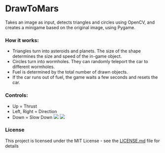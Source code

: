 # DrawToMars
Takes an image as input, detects triangles and circles using OpenCV, and creates a minigame based on the original image, using Pygame.
### How it works:
+ Triangles turn into asteroids and planets. The size of the shape determines the size and speed of the in-game object.
+ Circles turn into wormholes. They can randomly teleport the car to different wormholes.
+ Fuel is determined by the total number of drawn objects.
+ If the car runs out of fuel, the game waits a few seconds and resets the car.
### Controls:
+ Up = Thrust
+ Left, Right = Direction
+ Down = Slow Down
![](https://raw.githubusercontent.com/LedioTerolli/DrawToMars/master/gif_starter_1.gif)
![](https://raw.githubusercontent.com/LedioTerolli/DrawToMars/master/example.gif)
### License
This project is licensed under the MIT License - see the [LICENSE.md](LICENSE.md) file for details
